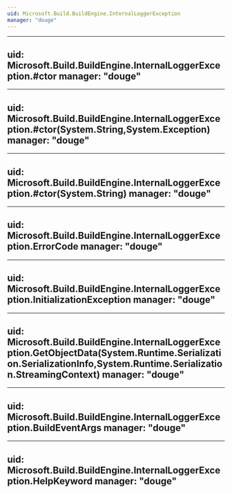 ```yaml
---
uid: Microsoft.Build.BuildEngine.InternalLoggerException
manager: "douge"
---
```


---
uid: Microsoft.Build.BuildEngine.InternalLoggerException.#ctor
manager: "douge"
---

---
uid: Microsoft.Build.BuildEngine.InternalLoggerException.#ctor(System.String,System.Exception)
manager: "douge"
---

---
uid: Microsoft.Build.BuildEngine.InternalLoggerException.#ctor(System.String)
manager: "douge"
---

---
uid: Microsoft.Build.BuildEngine.InternalLoggerException.ErrorCode
manager: "douge"
---

---
uid: Microsoft.Build.BuildEngine.InternalLoggerException.InitializationException
manager: "douge"
---

---
uid: Microsoft.Build.BuildEngine.InternalLoggerException.GetObjectData(System.Runtime.Serialization.SerializationInfo,System.Runtime.Serialization.StreamingContext)
manager: "douge"
---

---
uid: Microsoft.Build.BuildEngine.InternalLoggerException.BuildEventArgs
manager: "douge"
---

---
uid: Microsoft.Build.BuildEngine.InternalLoggerException.HelpKeyword
manager: "douge"
---
